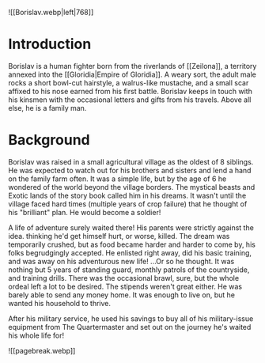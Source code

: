 ![[Borislav.webp|left|768]]


# Introduction
Borislav is a human fighter born from the riverlands of [[Zeilona]], a territory annexed into the [[Gloridia|Empire of Gloridia]]. A weary sort, the adult male rocks a short bowl-cut hairstyle, a walrus-like mustache, and a small scar affixed to his nose earned from his first battle. Borislav keeps in touch with his kinsmen with the occasional letters and gifts from his travels. Above all else, he is a family man.

# Background
Borislav was raised in a small agricultural village as the oldest of 8 siblings. He was expected to watch out for his brothers and sisters and lend a hand on the family farm often. It was a simple life, but by the age of 6 he wondered of the world beyond the village borders. The mystical beasts and Exotic lands of the story book called him in his dreams. It wasn't until the village faced hard times (multiple years of crop failure) that he thought of his "brilliant" plan. He would become a soldier!

A life of adventure surely waited there! His parents were strictly against the idea. thinking he'd get himself hurt, or worse, killed. The dream was temporarily crushed, but as food became harder and harder to come by, his folks begrudgingly accepted. He enlisted right away, did his basic training, and was away on his adventurous new life! ...Or so he thought. It was nothing but 5 years of standing guard, monthly patrols of the countryside, and training drills. There was the occasional brawl, sure, but the whole ordeal left a lot to be desired. The stipends weren't great either. He was barely able to send any money home. It was enough to live on, but he wanted his household to thrive.

After his military service, he used his savings to buy all of his military-issue equipment from The Quartermaster and set out on the journey he's waited his whole life for!

![[pagebreak.webp]]
